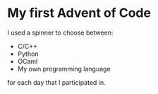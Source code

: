 # My first Advent of Code

I used a spinner to choose between:

- C/C++
- Python
- OCaml
- My own programming language

for each day that I participated in.
